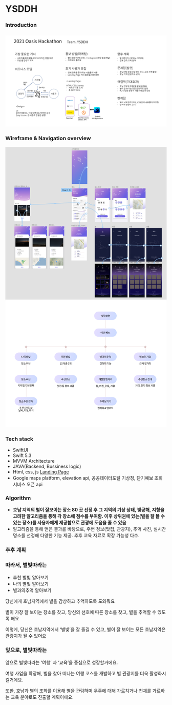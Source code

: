 # YSDDH

### Introduction

### <img src ="https://raw.githubusercontent.com/ChoiEungi/git-blog-image/upload/img/202111042148760.png">



### Wireframe & Navigation overview 



<img src = "https://raw.githubusercontent.com/ChoiEungi/git-blog-image/upload/img/202111042150236.png">



<img src="https://raw.githubusercontent.com/ChoiEungi/git-blog-image/upload/img/202111042151421.png">

### Tech stack 
- SwiftUI 
- Swift 5.3 
- MVVM Architecture 
- JAVA(Backend, Bussiness logic)
- Html, css, js [Landing Page](https://2021-oasis-hackathon.github.io/YSDDH/)
- Google maps platform, elevation api, 공공데이터포털 기상청, 단기예보 조회서비스 오픈 api


### Algorithm
- **호남 지역의 별이 잘보이는 장소 80 곳 선정 후 그 지역의 기상 상태, 빛공해, 지형을 고려한 알고리즘을 통해 각 장소에 점수를 부여함. 이후 상위권에 있는(별을 잘 볼 수 있는 장소)를 사용자에게 제공함으로 관광에 도움을 줄 수 있음**
- 알고리즘을 통해 얻은 결과를 바탕으로, 주변 정보(맛집, 관광지), 추억 사진, 실시간 명소를 선정해 다양한 기능 제공. 추후 교육 자료로 확장 가능성 다수.



### 추후 계획
### 따라서, 별빛따라는

- 추천 별빛 알아보기
- 나의 별빛 알아보기
- 별과의추억 알아보기

당신에게 호남지역에서 별을 감상하고 추억하도록 도와줘요

별이 가장 잘 보이는 장소를 찾고, 당신의 선호에 따른 장소를 찾고, 별을 추억할 수 있도록 해요

이렇게, 당신은 호남지역에서 ‘별빛’을 잘 즐길 수 있고, 별이 잘 보이는 모든 호남지역은 관광지가 될 수 있어요

### 앞으로, 별빛따라는



앞으로 별빛따라는 ‘여행’ 과 ‘교육’을 중심으로 성장할거에요.

여행 사업을 확장해, 별을 찾아 떠나는 여행 코스를 개발하고 별 관광지를 더욱 활성화시킬거에요.

또한, 호남과 별의 조화를 이용해 별을 관람하며 우주에 대해 가르치거나 천체를 가르하는 교육 분야로도 진출할 계획이에요.
